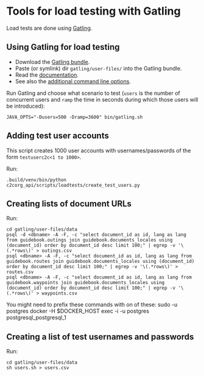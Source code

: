 Tools for load testing with Gatling
===================================

Load tests are done using [Gatling](http://gatling.io/).

Using Gatling for load testing
------------------------------

* Download the [Gatling bundle](http://gatling.io/#/resources/download).
* Paste (or symlink) dir `gatling/user-files/` into the Gatling bundle.
* Read the [documentation](http://gatling.io/docs/2.2.3/quickstart.html#running-gatling).
* See also the [additional command line options](http://gatling.io/docs/2.2.3/general/configuration.html#command-line-options).

Run Gatling and choose what scenario to test (`users` is the number of concurrent users and `ramp` the time in seconds during which those users will be introduced):

    JAVA_OPTS="-Dusers=500 -Dramp=3600" bin/gatling.sh


Adding test user accounts
-------------------------

This script creates 1000 user accounts with usernames/passwords of the form
`testuserc2c<1 to 1000>`.

Run:

    .build/venv/bin/python c2corg_api/scripts/loadtests/create_test_users.py


Creating lists of document URLs
-------------------------------

Run:

    cd gatling/user-files/data
    psql -d <dbname> -A -F, -c "select document_id as id, lang as lang from guidebook.outings join guidebook.documents_locales using (document_id) order by document_id desc limit 100;" | egrep -v '\(.*rows\)' > outings.csv
    psql <dbname> -A -F, -c "select document_id as id, lang as lang from guidebook.routes join guidebook.documents_locales using (document_id) order by document_id desc limit 100;" | egrep -v '\(.*rows\)' > routes.csv
    psql <dbname> -A -F, -c "select document_id as id, lang as lang from guidebook.waypoints join guidebook.documents_locales using (document_id) order by document_id desc limit 100;" | egrep -v '\(.*rows\)' > waypoints.csv

You might need to prefix these commands with on of these:
    sudo -u postgres
    docker -H $DOCKER_HOST exec -i -u postgres postgresql_postgresql_1

Creating a list of test usernames and passwords
-----------------------------------------------

Run:

    cd gatling/user-files/data
    sh users.sh > users.csv
